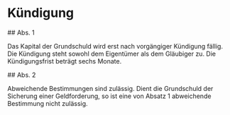# Kündigung



\#\# Abs. 1

 Das Kapital der Grundschuld wird erst nach vorgängiger Kündigung fällig. Die Kündigung steht sowohl dem Eigentümer als dem Gläubiger zu. Die Kündigungsfrist beträgt sechs Monate.

\#\# Abs. 2

 Abweichende Bestimmungen sind zulässig. Dient die Grundschuld der Sicherung einer Geldforderung, so ist eine von Absatz 1 abweichende Bestimmung nicht zulässig. 

